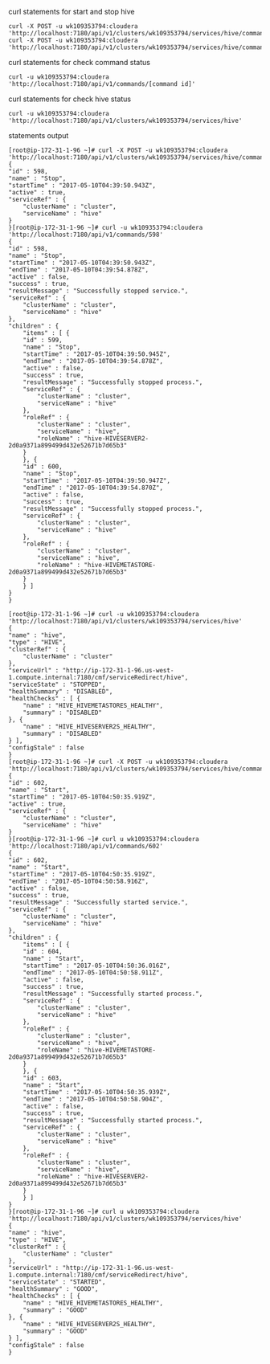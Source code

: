curl statements for start and stop hive

	curl -X POST -u wk109353794:cloudera 'http://localhost:7180/api/v1/clusters/wk109353794/services/hive/commands/start'
	curl -X POST -u wk109353794:cloudera 'http://localhost:7180/api/v1/clusters/wk109353794/services/hive/commands/stop'

curl statements for check command status

	curl -u wk109353794:cloudera 'http://localhost:7180/api/v1/commands/[command id]'

curl statements for check hive status

	curl -u wk109353794:cloudera 'http://localhost:7180/api/v1/clusters/wk109353794/services/hive'

statements output

	[root@ip-172-31-1-96 ~]# curl -X POST -u wk109353794:cloudera 'http://localhost:7180/api/v1/clusters/wk109353794/services/hive/commands/stop' 
	{
	"id" : 598,
	"name" : "Stop",
	"startTime" : "2017-05-10T04:39:50.943Z",
	"active" : true,
	"serviceRef" : {
		"clusterName" : "cluster",
		"serviceName" : "hive"
	}
	}[root@ip-172-31-1-96 ~]# curl -u wk109353794:cloudera 'http://localhost:7180/api/v1/commands/598'         
	{
	"id" : 598,
	"name" : "Stop",
	"startTime" : "2017-05-10T04:39:50.943Z",
	"endTime" : "2017-05-10T04:39:54.878Z",
	"active" : false,
	"success" : true,
	"resultMessage" : "Successfully stopped service.",
	"serviceRef" : {
		"clusterName" : "cluster",
		"serviceName" : "hive"
	},
	"children" : {
		"items" : [ {
		"id" : 599,
		"name" : "Stop",
		"startTime" : "2017-05-10T04:39:50.945Z",
		"endTime" : "2017-05-10T04:39:54.878Z",
		"active" : false,
		"success" : true,
		"resultMessage" : "Successfully stopped process.",
		"serviceRef" : {
			"clusterName" : "cluster",
			"serviceName" : "hive"
		},
		"roleRef" : {
			"clusterName" : "cluster",
			"serviceName" : "hive",
			"roleName" : "hive-HIVESERVER2-2d0a9371a899499d432e52671b7d65b3"
		}
		}, {
		"id" : 600,
		"name" : "Stop",
		"startTime" : "2017-05-10T04:39:50.947Z",
		"endTime" : "2017-05-10T04:39:54.870Z",
		"active" : false,
		"success" : true,
		"resultMessage" : "Successfully stopped process.",
		"serviceRef" : {
			"clusterName" : "cluster",
			"serviceName" : "hive"
		},
		"roleRef" : {
			"clusterName" : "cluster",
			"serviceName" : "hive",
			"roleName" : "hive-HIVEMETASTORE-2d0a9371a899499d432e52671b7d65b3"
		}
		} ]
	}
	}

	[root@ip-172-31-1-96 ~]# curl -u wk109353794:cloudera 'http://localhost:7180/api/v1/clusters/wk109353794/services/hive'
	{
	"name" : "hive",
	"type" : "HIVE",
	"clusterRef" : {
		"clusterName" : "cluster"
	},
	"serviceUrl" : "http://ip-172-31-1-96.us-west-1.compute.internal:7180/cmf/serviceRedirect/hive",
	"serviceState" : "STOPPED",
	"healthSummary" : "DISABLED",
	"healthChecks" : [ {
		"name" : "HIVE_HIVEMETASTORES_HEALTHY",
		"summary" : "DISABLED"
	}, {
		"name" : "HIVE_HIVESERVER2S_HEALTHY",
		"summary" : "DISABLED"
	} ],
	"configStale" : false
	}
	[root@ip-172-31-1-96 ~]# curl -X POST -u wk109353794:cloudera 'http://localhost:7180/api/v1/clusters/wk109353794/services/hive/commands/start'
	{
	"id" : 602,
	"name" : "Start",
	"startTime" : "2017-05-10T04:50:35.919Z",
	"active" : true,
	"serviceRef" : {
		"clusterName" : "cluster",
		"serviceName" : "hive"
	}
	}[root@ip-172-31-1-96 ~]# curl u wk109353794:cloudera 'http://localhost:7180/api/v1/commands/602'                                              
	{
	"id" : 602,
	"name" : "Start",
	"startTime" : "2017-05-10T04:50:35.919Z",
	"endTime" : "2017-05-10T04:50:58.916Z",
	"active" : false,
	"success" : true,
	"resultMessage" : "Successfully started service.",
	"serviceRef" : {
		"clusterName" : "cluster",
		"serviceName" : "hive"
	},
	"children" : {
		"items" : [ {
		"id" : 604,
		"name" : "Start",
		"startTime" : "2017-05-10T04:50:36.016Z",
		"endTime" : "2017-05-10T04:50:58.911Z",
		"active" : false,
		"success" : true,
		"resultMessage" : "Successfully started process.",
		"serviceRef" : {
			"clusterName" : "cluster",
			"serviceName" : "hive"
		},
		"roleRef" : {
			"clusterName" : "cluster",
			"serviceName" : "hive",
			"roleName" : "hive-HIVEMETASTORE-2d0a9371a899499d432e52671b7d65b3"
		}
		}, {
		"id" : 603,
		"name" : "Start",
		"startTime" : "2017-05-10T04:50:35.939Z",
		"endTime" : "2017-05-10T04:50:58.904Z",
		"active" : false,
		"success" : true,
		"resultMessage" : "Successfully started process.",
		"serviceRef" : {
			"clusterName" : "cluster",
			"serviceName" : "hive"
		},
		"roleRef" : {
			"clusterName" : "cluster",
			"serviceName" : "hive",
			"roleName" : "hive-HIVESERVER2-2d0a9371a899499d432e52671b7d65b3"
		}
		} ]
	}
	}[root@ip-172-31-1-96 ~]# curl u wk109353794:cloudera 'http://localhost:7180/api/v1/clusters/wk109353794/services/hive'                       
	{
	"name" : "hive",
	"type" : "HIVE",
	"clusterRef" : {
		"clusterName" : "cluster"
	},
	"serviceUrl" : "http://ip-172-31-1-96.us-west-1.compute.internal:7180/cmf/serviceRedirect/hive",
	"serviceState" : "STARTED",
	"healthSummary" : "GOOD",
	"healthChecks" : [ {
		"name" : "HIVE_HIVEMETASTORES_HEALTHY",
		"summary" : "GOOD"
	}, {
		"name" : "HIVE_HIVESERVER2S_HEALTHY",
		"summary" : "GOOD"
	} ],
	"configStale" : false
	}